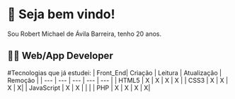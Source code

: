 # :checkered_flag: Seja bem vindo!
Sou Robert Michael de Ávila Barreira, tenho 20 anos.
## :technologist: Web/App Developer
#Tecnologias que já estudei:
| Front_End| Criação | Leitura | Atualização | Remoção |
| --- | --- | --- | --- | --- |
| HTML5 | X |  X  | X | X |
| CSS3 | X |   X |  X | X|
| JavaScript | X |   X |   | |
| PHP | X |   X |  X | X|
